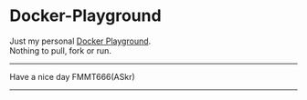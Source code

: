 Docker-Playground
=================

Just my personal [Docker Playground][1].  
Nothing to pull, fork or run.


---

Have a nice day
FMMT666(ASkr)

---
[1]: https://hub.docker.com/r/fmmt666/playground/
